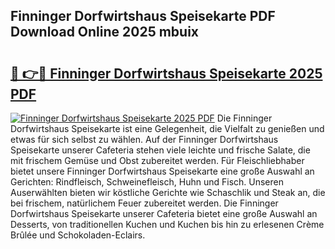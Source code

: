 ## Finninger Dorfwirtshaus Speisekarte PDF Download Online 2025 mbuix

# <h2><a href="http://gcd9q1.nevu.top/?p=Finninger+Dorfwirtshaus+Speisekarte">🔗 👉🔴 Finninger Dorfwirtshaus Speisekarte 2025 PDF</a></h2>

[![Finninger Dorfwirtshaus Speisekarte 2025 PDF](https://i.imgur.com/dBaPXMq.png)](http://gcd9q1.nevu.top/?p=Finninger+Dorfwirtshaus+Speisekarte)
Die Finninger Dorfwirtshaus Speisekarte ist eine Gelegenheit, die Vielfalt zu genießen und etwas für sich selbst zu wählen. Auf der Finninger Dorfwirtshaus Speisekarte unserer Cafeteria stehen viele leichte und frische Salate, die mit frischem Gemüse und Obst zubereitet werden. Für Fleischliebhaber bietet unsere Finninger Dorfwirtshaus Speisekarte eine große Auswahl an Gerichten: Rindfleisch, Schweinefleisch, Huhn und Fisch. Unseren Auserwählten bieten wir köstliche Gerichte wie Schaschlik und Steak an, die bei frischem, natürlichem Feuer zubereitet werden. Die Finninger Dorfwirtshaus Speisekarte unserer Cafeteria bietet eine große Auswahl an Desserts, von traditionellen Kuchen und Kuchen bis hin zu erlesenen Crème Brûlée und Schokoladen-Eclairs.
